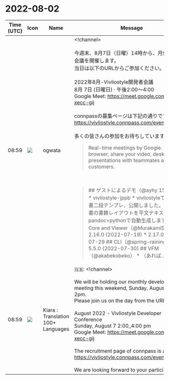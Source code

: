 # 2022-08-02

|Time (UTC)|Icon|Name|Message|
|---|---|---|---|
|08:59|![](https://avatars.slack-edge.com/2019-11-22/845042642576_070441337abaca9fb7b3_72.png)|ogwata|<!channel><br><br>今週末、8月7日（日曜）14時から、月例の開発者会議を開催します。<br>当日は以下のURLからご参加ください。<br><br>2022年8月-Vivliostyle開発者会議<br>8月 7日 (日曜日) · 午後2:00～4:00<br>Google Meet: <https://meet.google.com/atg-xecc-gij><br><br>connpassの募集ページは下記の通りです。<br><https://vivliostyle.connpass.com/event/256525/><br><br>多くの皆さんの参加をお待ちしています！<br><blockquote>Real-time meetings by Google. Using your browser, share your video, desktop, and presentations with teammates and customers.</blockquote><br><blockquote>## ゲストによるデモ（@ayhy 15分程度） * vivliostyle-jppb * vivliostyleで組む！ 新書二段テンプレ、公開しました。…二段組新書の書籍レイアウトを平文テキスト群からpandoc+pythonで自動生成します。 ## Core and Viewer（@MurakamiShinyu） * 2.16.0 (2022-07-19) * 2.17.0 (2022-07-29 ## CLI（@spring-raining） * 5.5.0 (2022-07-30) ## VFM（@akabekobeko） * （あれば...</blockquote>|
|08:59|![](https://avatars.slack-edge.com/2021-08-02/2324149410423_2aa7423c4133ecb9f168_72.png)|Kiara : Translation 100+ Languages|🇬🇧: <!channel><br><br>We will be holding our monthly developer meeting this weekend, Sunday, August 7th at 2pm.<br>Please join us on the day from the URL below.<br><br>August 2022 - Vivliostyle Developer Conference<br>Sunday, August 7 2:00_4:00 pm<br>Google Meet: <https://meet.google.com/atg-xecc-gij><br><br>The recruitment page of connpass is as follows.<br><https://vivliostyle.connpass.com/event/256525/><br><br>We are looking forward to your participation!|
